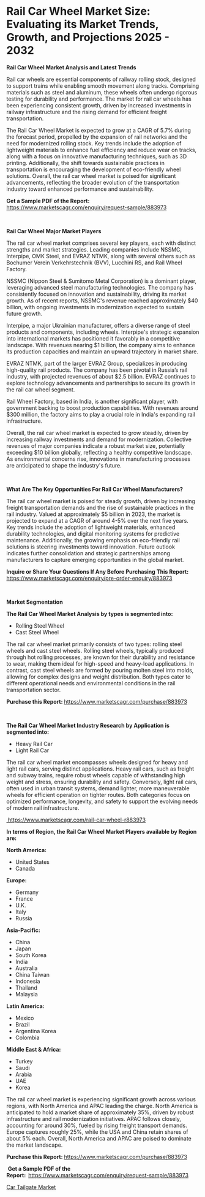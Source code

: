 <p><h1>Rail Car Wheel Market Size: Evaluating its Market Trends, Growth, and Projections 2025 - 2032</h1></p><p><strong>Rail Car Wheel Market Analysis and Latest Trends</strong></p>
<p><p>Rail car wheels are essential components of railway rolling stock, designed to support trains while enabling smooth movement along tracks. Comprising materials such as steel and aluminum, these wheels often undergo rigorous testing for durability and performance. The market for rail car wheels has been experiencing consistent growth, driven by increased investments in railway infrastructure and the rising demand for efficient freight transportation. </p><p>The Rail Car Wheel Market is expected to grow at a CAGR of 5.7% during the forecast period, propelled by the expansion of rail networks and the need for modernized rolling stock. Key trends include the adoption of lightweight materials to enhance fuel efficiency and reduce wear on tracks, along with a focus on innovative manufacturing techniques, such as 3D printing. Additionally, the shift towards sustainable practices in transportation is encouraging the development of eco-friendly wheel solutions. Overall, the rail car wheel market is poised for significant advancements, reflecting the broader evolution of the transportation industry toward enhanced performance and sustainability.</p></p>
<p><strong>Get a Sample PDF of the Report:&nbsp;</strong> <a href="https://www.marketscagr.com/enquiry/request-sample/883973?utm_campaign=2468&utm_medium=2&utm_source=Github&utm_content=ia&utm_term=30032025&utm_id=rail-car-wheel">https://www.marketscagr.com/enquiry/request-sample/883973</a></p>
<p>&nbsp;</p>
<p><strong>Rail Car Wheel Major Market Players</strong></p>
<p><p>The rail car wheel market comprises several key players, each with distinct strengths and market strategies. Leading companies include NSSMC, Interpipe, OMK Steel, and EVRAZ NTMK, along with several others such as Bochumer Verein Verkehrstechnik (BVV), Lucchini RS, and Rail Wheel Factory.</p><p>NSSMC (Nippon Steel & Sumitomo Metal Corporation) is a dominant player, leveraging advanced steel manufacturing technologies. The company has consistently focused on innovation and sustainability, driving its market growth. As of recent reports, NSSMC's revenue reached approximately $40 billion, with ongoing investments in modernization expected to sustain future growth.</p><p>Interpipe, a major Ukrainian manufacturer, offers a diverse range of steel products and components, including wheels. Interpipe's strategic expansion into international markets has positioned it favorably in a competitive landscape. With revenues nearing $1 billion, the company aims to enhance its production capacities and maintain an upward trajectory in market share.</p><p>EVRAZ NTMK, part of the larger EVRAZ Group, specializes in producing high-quality rail products. The company has been pivotal in Russia’s rail industry, with projected revenues of about $2.5 billion. EVRAZ continues to explore technology advancements and partnerships to secure its growth in the rail car wheel segment.</p><p>Rail Wheel Factory, based in India, is another significant player, with government backing to boost production capabilities. With revenues around $300 million, the factory aims to play a crucial role in India's expanding rail infrastructure.</p><p>Overall, the rail car wheel market is expected to grow steadily, driven by increasing railway investments and demand for modernization. Collective revenues of major companies indicate a robust market size, potentially exceeding $10 billion globally, reflecting a healthy competitive landscape. As environmental concerns rise, innovations in manufacturing processes are anticipated to shape the industry's future.</p></p>
<p>&nbsp;</p>
<p><strong>What Are The Key Opportunities For Rail Car Wheel Manufacturers?</strong></p>
<p><p>The rail car wheel market is poised for steady growth, driven by increasing freight transportation demands and the rise of sustainable practices in the rail industry. Valued at approximately $5 billion in 2023, the market is projected to expand at a CAGR of around 4-5% over the next five years. Key trends include the adoption of lightweight materials, enhanced durability technologies, and digital monitoring systems for predictive maintenance. Additionally, the growing emphasis on eco-friendly rail solutions is steering investments toward innovation. Future outlook indicates further consolidation and strategic partnerships among manufacturers to capture emerging opportunities in the global market.</p></p>
<p><strong>Inquire or Share Your Questions If Any Before Purchasing This Report:</strong> <a href="https://www.marketscagr.com/enquiry/pre-order-enquiry/883973?utm_campaign=2468&utm_medium=2&utm_source=Github&utm_content=ia&utm_term=30032025&utm_id=rail-car-wheel">https://www.marketscagr.com/enquiry/pre-order-enquiry/883973</a></p>
<p>&nbsp;</p>
<p><strong>Market Segmentation</strong></p>
<p><strong>The Rail Car Wheel Market Analysis by types is segmented into:</strong></p>
<p><ul><li>Rolling Steel Wheel</li><li>Cast Steel Wheel</li></ul></p>
<p><p>The rail car wheel market primarily consists of two types: rolling steel wheels and cast steel wheels. Rolling steel wheels, typically produced through hot rolling processes, are known for their durability and resistance to wear, making them ideal for high-speed and heavy-load applications. In contrast, cast steel wheels are formed by pouring molten steel into molds, allowing for complex designs and weight distribution. Both types cater to different operational needs and environmental conditions in the rail transportation sector.</p></p>
<p><strong>Purchase this Report:&nbsp;</strong><a href="https://www.marketscagr.com/purchase/883973?utm_campaign=2468&utm_medium=2&utm_source=Github&utm_content=ia&utm_term=30032025&utm_id=rail-car-wheel">https://www.marketscagr.com/purchase/883973</a></p>
<p>&nbsp;</p>
<p><strong>The Rail Car Wheel Market Industry Research by Application is segmented into:</strong></p>
<p><ul><li>Heavy Rail Car</li><li>Light Rail Car</li></ul></p>
<p><p>The rail car wheel market encompasses wheels designed for heavy and light rail cars, serving distinct applications. Heavy rail cars, such as freight and subway trains, require robust wheels capable of withstanding high weight and stress, ensuring durability and safety. Conversely, light rail cars, often used in urban transit systems, demand lighter, more maneuverable wheels for efficient operation on tighter routes. Both categories focus on optimized performance, longevity, and safety to support the evolving needs of modern rail infrastructure.</p></p>
<p><a href="https://www.marketscagr.com/rail-car-wheel-r883973?utm_campaign=2468&utm_medium=2&utm_source=Github&utm_content=ia&utm_term=30032025&utm_id=rail-car-wheel">&nbsp;https://www.marketscagr.com/rail-car-wheel-r883973</a></p>
<p><strong>In terms of Region, the Rail Car Wheel Market Players available by Region are:</strong></p>
<p>
    <p> <strong> North America: </strong>
        <ul>
            <li>United States</li>
            <li>Canada</li>
        </ul>
        </p> 
    <p> <strong> Europe: </strong>
        <ul>
            <li>Germany</li>
            <li>France</li>
            <li>U.K.</li>
            <li>Italy</li>
            <li>Russia</li>
        </ul>
        </p> 
    <p> <strong> Asia-Pacific: </strong>
        <ul>
            <li>China</li>
            <li>Japan</li>
            <li>South Korea</li>
            <li>India</li>
            <li>Australia</li>
            <li>China Taiwan</li>
            <li>Indonesia</li>
            <li>Thailand</li>
            <li>Malaysia</li>
        </ul>
        </p> 
    <p> <strong> Latin America: </strong>
        <ul>
            <li>Mexico</li>
            <li>Brazil</li>
            <li>Argentina Korea</li>
            <li>Colombia</li>
        </ul>
        </p> 
    <p> <strong> Middle East & Africa: </strong>
        <ul>
            <li>Turkey</li>
            <li>Saudi</li>
            <li>Arabia</li>
            <li>UAE</li>
            <li>Korea</li>
        </ul>
    </p>
    </p>
<p><p>The rail car wheel market is experiencing significant growth across various regions, with North America and APAC leading the charge. North America is anticipated to hold a market share of approximately 35%, driven by robust infrastructure and rail modernization initiatives. APAC follows closely, accounting for around 30%, fueled by rising freight transport demands. Europe captures roughly 25%, while the USA and China retain shares of about 5% each. Overall, North America and APAC are poised to dominate the market landscape.</p></p>
<p><strong>Purchase this Report: </strong><a href="https://www.marketscagr.com/purchase/883973?utm_campaign=2468&utm_medium=2&utm_source=Github&utm_content=ia&utm_term=30032025&utm_id=rail-car-wheel">https://www.marketscagr.com/purchase/883973</a></p>
<p>&nbsp;<strong>Get a Sample PDF of the Report:&nbsp;&nbsp;</strong><a href="https://www.marketscagr.com/enquiry/request-sample/883973?utm_campaign=2468&utm_medium=2&utm_source=Github&utm_content=ia&utm_term=30032025&utm_id=rail-car-wheel">https://www.marketscagr.com/enquiry/request-sample/883973</a></p>
<p><strong></strong></p>
<p><p><a href="https://github.com/barnickclara79/Market-Research-Report-List-1/blob/main/car-tailgate-market.md?utm_campaign=2468&utm_medium=2&utm_source=Github&utm_content=ia&utm_term=30032025&utm_id=rail-car-wheel">Car Tailgate Market</a></p></p>